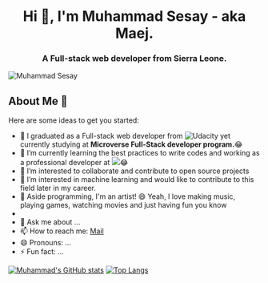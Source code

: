 <h1 align="center">Hi 👋, I'm Muhammad Sesay - aka Maej.</h1>
<h3 align="center">A Full-stack web developer from Sierra Leone.</h3>
<p align="left"> <img src="https://komarev.com/ghpvc/?username=mmsesay&label=Views&color=blue&style=plastic" alt="Muhammad Sesay" /></p>

## About Me :man:
Here are some ideas to get you started:

- 🔭 I graduated as a Full-stack web developer from ![Udacity](https://www.udacity.com/) yet currently studying at **Microverse Full-Stack developer program.**:joy:
- 🌱 I’m currently learning the best practices to write codes and working as a professional developer at ![](https://img.shields.io/badge/-Microverse-blueviolet):joy:
- 👯 I’m interested to collaborate and contribute to open source projects
- 👯 I’m interested in machine learning and would like to contribute to this field later in my career.
- 🤔 Aside programming, I'm an artist! 😄 Yeah, I love making music, playing games, watching movies and just having fun you know
-  
- 💬 Ask me about ...
- 📫 How to reach me: [Mail](mailto:contact@maej.dev)
- 😄 Pronouns: ...
- ⚡ Fun fact: ...

[![Muhammad's GitHub stats](https://github-readme-stats.vercel.app/api?username=mmsesay&show_icons=true&theme=radical)](https://github.com/mmesay/github-readme-stats)
[![Top Langs](https://github-readme-stats.vercel.app/api/top-langs/?username=mmsesay&theme=radical)](https://github.com/anuraghazra/github-readme-stats)
